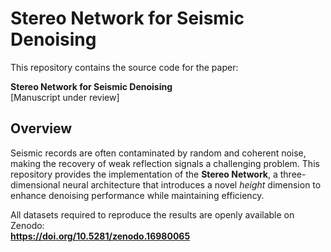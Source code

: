 # Stereo Network for Seismic Denoising

This repository contains the source code for the paper:

**Stereo Network for Seismic Denoising**  
[Manuscript under review]

## Overview
Seismic records are often contaminated by random and coherent noise, making the recovery of weak reflection signals a challenging problem. This repository provides the implementation of the **Stereo Network**, a three-dimensional neural architecture that introduces a novel *height* dimension to enhance denoising performance while maintaining efficiency.

All datasets required to reproduce the results are openly available on Zenodo:  
**https://doi.org/10.5281/zenodo.16980065**
